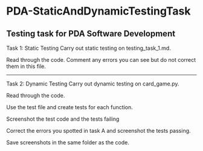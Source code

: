 # PDA-StaticAndDynamicTestingTask
Testing task for PDA Software Development
-----

Task 1: Static Testing
Carry out static testing on testing_task_1.md.

Read through the code. Comment any errors you can see but do not correct them in this file.

-----

Task 2: Dynamic Testing
Carry out dynamic testing on card_game.py.

Read through the code.

Use the test file and create tests for each function.

Screenshot the test code and the tests failing

Correct the errors you spotted in task A and screenshot the tests passing.

Save screenshots in the same folder as the code.
